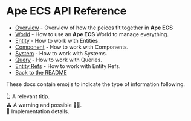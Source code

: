 # Ape ECS API Reference
* [Overview](./Overview.md) - Overview of how the peices fit together in **Ape ECS**
* [World](./World.md) - How to use an **Ape ECS** World to manage everything.
* [Entity](./Entity.md) - How to work with Entities.
* [Component](./Component.md) - How to work with Components.
* [System](./System.md) - How to work with Systems.
* [Query](./Query.md) - How to work with Queries.
* [Entity Refs](./Entity_Refs.md) - How to work with Entity Refs.
* [Back to the README](../README.md)

These docs contain emojis to indicate the type of information following.

👆  A relevant titip.  
⚠️ A warning and possible 🦶🔫.  
💭 Implementation details.